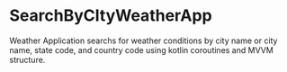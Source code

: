 # SearchByCItyWeatherApp
Weather Application searchs for weather conditions by city name or city name, state code, and country code
using kotlin coroutines and MVVM structure.
